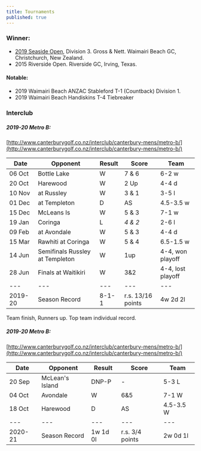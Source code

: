 ```yaml
---
title: Tournaments
published: true
---
```


### Winner:
- [2019 Seaside Open](http://www.golf.co.nz/MyGolf/NewCompetitionResults.aspx?CompetitionId=673386&MemberId=687851&Code=1447405845), Division 3. Gross & Nett. Waimairi Beach GC, Christchurch, New Zealand.
- 2015 Riverside Open. Riverside GC, Irving, Texas.

#### Notable:
- 2019 Waimairi Beach ANZAC Stableford T-1 (Countback) Division 1.
- 2019 Waimairi Beach Handiskins T-4 Tiebreaker

### Interclub

##### 2019-20 Metro B:
[http://www.canterburygolf.co.nz/interclub/canterbury-mens/metro-b/](http://www.canterburygolf.co.nz/interclub/canterbury-mens/metro-b/)

| Date   | Opponent     | Result | Score | Team |
| ------ | ------------ | ------ | ----- | ----- |
| 06 Oct | Bottle Lake  | W      | 7 & 6 | 6-2 w |
| 20 Oct | Harewood     | W      | 2 Up  | 4-4 d |
| 10 Nov | at Russley   | W      | 3 & 1 | 3-5 l |
| 01 Dec | at Templeton | D      | AS  | 4.5-3.5 w |
| 15 Dec | McLeans Is   | W      | 5 & 3 | 7-1 w |
| 19 Jan | Coringa 			| L      |_4 & 2_| 2-6 l |
| 09 Feb | at Avondale | W      | 5 & 3 | 4-4 d |
| 15 Mar | Rawhiti at Coringa | W | 5 & 4 | 6.5-1.5 w |
| 14 Jun | Semifinals Russley at Templeton | W    | 1up | 4-4, won playoff |
| 28 Jun | Finals at Waitikiri | W | 3&2 | 4-4, lost playoff |
| --- | --- | --- | --- | --- |
| 2019-20 | Season Record | 8-1-1 | r.s. 13/16 points | 4w 2d 2l |

Team finish, Runners up. Top team individual record.

##### 2019-20 Metro B:
[http://www.canterburygolf.co.nz/interclub/canterbury-mens/metro-b/](http://www.canterburygolf.co.nz/interclub/canterbury-mens/metro-b/)

| Date   | Opponent     | Result | Score | Team |
| ------ | ------------ | ------ | ----- | ----- |
| 20 Sep | McLean's Island | DNP-P | - | 5-3 L |
| 04 Oct | Avondale | W | 6&5 | 7-1 W |
| 18 Oct | Harewood | D | AS | 4.5-3.5 W |
| --- | --- | --- | --- | --- |
| 2020-21 | Season Record | 1w 1d 0l | r.s. 3/4 points | 2w 0d 1l |
